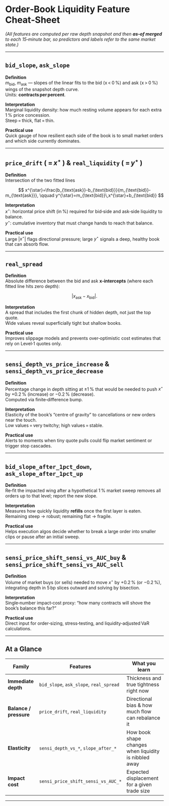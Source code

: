 
# Order‑Book Liquidity Feature Cheat‑Sheet

*(All features are computed per raw depth snapshot and then **as‑of merged** to each 15‑minute bar, so predictors and labels refer to the same market state.)*

---

## `bid_slope`, `ask_slope`

**Definition**  
$m_{\text{bid}}$, $m_{\text{ask}}$ — slopes of the linear fits to the bid (x < 0 %) and ask (x > 0 %) wings of the snapshot depth curve.  
Units: **contracts per percent**.

**Interpretation**  
Marginal liquidity density: how much resting volume appears for each extra 1 % price concession.  
Steep = thick, flat = thin.

**Practical use**  
Quick gauge of how resilient each side of the book is to small market orders and which side currently dominates.

---

## `price_drift` ( = $x^\star$ ) & `real_liquidity` ( = $y^\star$ )

**Definition**  
Intersection of the two fitted lines  

$$
x^{\star}=\frac{b_{\text{ask}}-b_{\text{bid}}}{m_{\text{bid}}-m_{\text{ask}}}, \qquad
y^{\star}=m_{\text{bid}}\,x^{\star}+b_{\text{bid}}
$$

**Interpretation**  
$x^\star$: horizontal price shift (in %) required for bid‑side and ask‑side liquidity to balance.  
$y^\star$: cumulative inventory that must change hands to reach that balance.

**Practical use**  
Large |$x^\star$| flags directional pressure; large $y^\star$ signals a deep, healthy book that can absorb flow.

---

## `real_spread`

**Definition**  
Absolute difference between the bid and ask **x‑intercepts** (where each fitted line hits zero depth):  

$$
|x_{\text{ask}} - x_{\text{bid}}|.
$$

**Interpretation**  
A spread that includes the first chunk of hidden depth, not just the top quote.  
Wide values reveal superficially tight but shallow books.

**Practical use**  
Improves slippage models and prevents over‑optimistic cost estimates that rely on Level‑1 quotes only.

---

## `sensi_depth_vs_price_increase` & `sensi_depth_vs_price_decrease`

**Definition**  
Percentage change in depth sitting at ±1 % that would be needed to push $x^\star$ by +0.2 % (increase) or −0.2 % (decrease).  
Computed via finite‑difference bump.

**Interpretation**  
Elasticity of the book’s “centre of gravity” to cancellations or new orders near the touch.  
Low values = very twitchy; high values = stable.

**Practical use**  
Alerts to moments when tiny quote pulls could flip market sentiment or trigger stop cascades.

---

## `bid_slope_after_1pct_down`, `ask_slope_after_1pct_up`

**Definition**  
Re‑fit the impacted wing after a hypothetical 1 % market sweep removes all orders up to that level; report the new slope.

**Interpretation**  
Measures how quickly liquidity **refills** once the first layer is eaten.  
Remaining steep → robust; remaining flat → fragile.

**Practical use**  
Helps execution algos decide whether to break a large order into smaller clips or pause after an initial sweep.

---

## `sensi_price_shift_sensi_vs_AUC_buy` & `sensi_price_shift_sensi_vs_AUC_sell`

**Definition**  
Volume of market buys (or sells) needed to move $x^\star$ by +0.2 % (or −0.2 %), integrating depth in 5 bp slices outward and solving by bisection.

**Interpretation**  
Single‑number impact‑cost proxy: “how many contracts will shove the book’s balance this far?”

**Practical use**  
Direct input for order‑sizing, stress‑testing, and liquidity‑adjusted VaR calculations.

---

## At a Glance

| Family            | Features                                    | What you learn                                        |
|-------------------|---------------------------------------------|-------------------------------------------------------|
| **Immediate depth** | `bid_slope`, `ask_slope`, `real_spread`       | Thickness and true tightness right now                |
| **Balance / pressure** | `price_drift`, `real_liquidity`               | Directional bias & how much flow can rebalance it     |
| **Elasticity**    | `sensi_depth_vs_*`, `slope_after_*`         | How book shape changes when liquidity is nibbled away |
| **Impact cost**   | `sensi_price_shift_sensi_vs_AUC_*`          | Expected displacement for a given trade size          |

---
